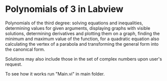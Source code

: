 # Polynomials of 3 in Labview

Polynomials of the third degree:
solving equations and inequalities, determining values for given arguments, displaying graphs with visible solutions, determining derivatives and plotting them on a graph, finding the minimum and maximum value of the function, for a quadratic equation also calculating the vertex of a parabola and transforming the general form into the canonical form.

Solutions may also include those in the set of complex numbers upon user's request.

To see how it works run "Main.vi" in main folder.
